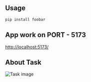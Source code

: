 ## Usage

```bash
pip install foobar
```

## App work on PORT - 5173

[http://localhost:5173/](http://localhost:5173/)

## About Task

![Task image](./assets/task.png)
